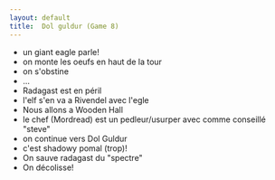 ```yaml
---
layout: default
title:  Dol guldur (Game 8)
---
```


- un giant eagle parle!
- on monte les oeufs en haut de la tour
- on s'obstine
- ...
- Radagast est en péril
- l'elf s'en va a Rivendel avec l'egle
- Nous allons a Wooden Hall
- le chef (Mordread) est un pedleur/usurper avec comme conseillé "steve"
- on continue vers Dol Guldur
- c'est shadowy pomal (trop)!
- On sauve radagast du "spectre"
- On décolisse!


